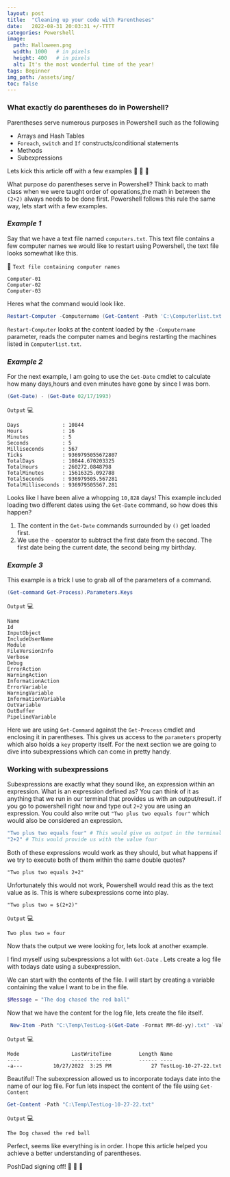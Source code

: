```yaml
---
layout: post
title:  "Cleaning up your code with Parentheses"
date:   2022-08-31 20:03:31 +/-TTTT
categories: Powershell
image:
  path: Halloween.png
  width: 1000   # in pixels
  height: 400   # in pixels
  alt: It's the most wonderful time of the year!
tags: Beginner
img_path: /assets/img/
toc: false
---
```


### What exactly do parentheses do in Powershell? 
Parentheses serve numerous purposes in Powershell such as the following
* Arrays and Hash Tables
* `Foreach`, `switch` and `If` constructs/conditional statements
* Methods
* Subexpressions

Lets kick this article off with a few examples :rocket: :rocket: :rocket:

What purpose do parentheses serve in Powershell? Think back to math class when we were taught order of operations,the math in between the `(2+2)` always needs to be done first. Powershell follows this rule the same way, lets start with a few examples.

### *Example 1*
Say that we have a text file named `computers.txt`. This text file contains a few computer names we would like to restart using Powershell, the text file looks somewhat like this.

:page_with_curl:  `Text file containing computer names` 
```
Computer-01
Computer-02
Computer-03

```
Heres what the command would look like.

```powershell
Restart-Computer -Computername (Get-Content -Path 'C:\Computerlist.txt')
```

 `Restart-Computer` looks at the content loaded by the `-Computername` parameter, reads the computer names and begins restarting the machines listed in `Computerlist.txt`. 

### *Example 2*
For the next example, I am going to use the `Get-Date` cmdlet to calculate how many days,hours and even minutes have gone by since I was born.

```powershell
(Get-Date) - (Get-Date 02/17/1993)
```
`Output` :computer:
```
Days              : 10844
Hours             : 16
Minutes           : 5
Seconds           : 5
Milliseconds      : 567
Ticks             : 9369795055672807
TotalDays         : 10844.670203325
TotalHours        : 260272.0848798
TotalMinutes      : 15616325.092788
TotalSeconds      : 936979505.567281
TotalMilliseconds : 936979505567.281

```

Looks like I have been alive a whopping `10,828` days! This example included loading two different dates using the `Get-Date` command, so how does this happen?
1. The content in the `Get-Date` commands surrounded by `()` get loaded first.
2. We use the `-` operator to subtract the first date from the second. The first date being the current date, the second being my birthday.

### *Example 3*
This example is a trick I use to grab all of the parameters of a command.
```powershell
(Get-command Get-Process).Parameters.Keys
```
`Output` :computer:
```
Name
Id
InputObject
IncludeUserName
Module
FileVersionInfo
Verbose
Debug
ErrorAction
WarningAction
InformationAction
ErrorVariable
WarningVariable
InformationVariable
OutVariable
OutBuffer
PipelineVariable

```
Here we are using `Get-Command` against the `Get-Process` cmdlet and enclosing it in parentheses. This gives us access to the `parameters` property which also holds a `key` property itself.  For the next section we are going to dive into subexpressions which can come in pretty handy.


### Working with subexpressions

Subexpressions are exactly what they sound like, an expression within an expression. What is an expression defined as? You can think of it as anything that we run in our terminal that provides us with an output/result. if you go to powershell right now and type out `2+2` you are using an expression. You could also write out `"Two plus two equals four"` which would also be considered an expression. 

```powershell
"Two plus two equals four" # This would give us output in the terminal exactly as it it written
"2+2" # This would provide us with the value four
```
Both of these expressions would work as they should, but what happens if we try to execute both of them within the same double quotes?
```
"Two plus two equals 2+2"
```

Unfortunately this would not work, Powershell would read this as the text value as is. This is where subexpressions come into play.
```
"Two plus two = $(2+2)"
```
`Output` :computer:
```
Two plus two = four
```
Now thats the output we were looking for, lets look at another example.

I find myself using subexpressions a lot with `Get-Date` . Lets create a log file with todays date using a subexpression.

We can start with the contents of the file. I will start by creating a variable containing the value I want to be in the file.

```powershell
$Message = "The dog chased the red ball"
```

Now that we have the content for the log file, lets create the file itself.

```powershell
 New-Item -Path "C:\Temp\TestLog-$(Get-Date -Format MM-dd-yy).txt" -Value $Message
```
`Output` :computer:
```
Mode                 LastWriteTime         Length Name
----                 -------------         ------ ----
-a---          10/27/2022  3:25 PM             27 TestLog-10-27-22.txt
```

Beautiful! The subexpression allowed us to incorporate todays date into the name of our log file. For fun lets inspect the content of the file using `Get-Content`

```powershell
Get-Content -Path "C:\Temp\TestLog-10-27-22.txt"
```
`Output` :computer:
```
The Dog chased the red ball
```

Perfect, seems like everything is in order. I hope this article helped you achieve a better understanding of parentheses.

PoshDad signing off! :rocket: :rocket: :rocket: